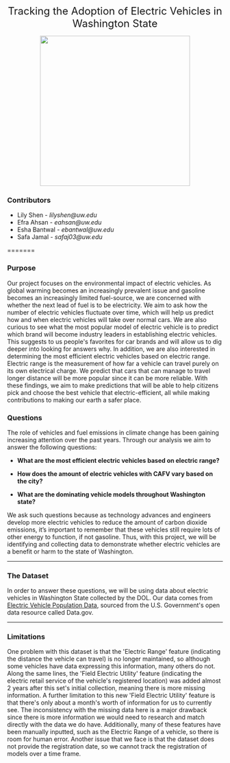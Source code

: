 <p align="center">
  <font size="+2">Tracking the Adoption of Electric Vehicles in Washington State</font>
</p>


<p align="center">
  <img src="https://www.lifeder.com/wp-content/uploads/2020/11/coche-electrico-ilustracion-min.jpg" height="350" />
</p>


### Contributors
* Lily Shen - _lilyshen@uw.edu_
* Efra Ahsan - _eahsan@uw.edu_
* Esha Bantwal - _ebantwal@uw.edu_
* Safa Jamal - _safaj03@uw.edu_

=======

### Purpose
Our project focuses on the environmental impact of electric vehicles. As global warming becomes an increasingly prevalent issue and gasoline becomes an increasingly limited fuel-source, we are concerned with whether the next lead of fuel is to be electricity. We aim to ask how the number of electric vehicles fluctuate over time, which will help us predict how and when electric vehicles will take over normal cars.  We are also curious to see what the most popular model of electric vehicle is to predict which brand will become industry leaders in establishing electric vehicles. This suggests to us people's favorites for car brands and will allow us to dig deeper into looking for answers why. In addition, we are also interested in determining the most efficient electric vehicles based on electric range. Electric range is the measurement of how far a vehicle can travel purely on its own electrical charge. We predict that cars that can manage to travel longer distance will be more popular since it can be more reliable. With these findings, we aim to make predictions that will be able to help citizens pick and choose the best vehicle that electric-efficient, all while making contributions to making our earth a safer place.

### Questions

The role of vehicles and fuel emissions in climate change has been gaining increasing attention over the past years. Through our analysis we aim to answer the following questions:

* **What are the most efficient electric vehicles based on electric range?**

* **How does the amount of electric vehicles with CAFV vary based on the city?**

* **What are the dominating vehicle models throughout Washington state?**

We ask such questions because as technology advances and engineers develop more electric vehicles to reduce the amount of carbon dioxide emissions, it’s important to remember that these vehicles still require lots of other energy to function, if not gasoline. Thus, with this project, we will be identifying and collecting data to demonstrate whether electric vehicles are a benefit or harm to the state of Washington.

* **

### The Dataset

In order to answer these questions, we will be using data about electric vehicles in Washington State collected by the DOL. Our data comes from [Electric Vehicle Population Data](https://data.wa.gov/Transportation/Electric-Vehicle-Population-Data/f6w7-q2d2), sourced from the U.S. Government's open data resource called Data.gov.

* **

### Limitations

One problem with this dataset is that the 'Electric Range' feature (indicating the distance the vehicle can travel) is no longer maintained, so although some vehicles have data expressing this information, many others do not. Along the same lines, the 'Field Electric Utility' feature (indicating the electric retail service of the vehicle's registered location) was added almost 2 years after this set's initial collection, meaning there is more missing information. A further limitation to this new 'Field Electric Utility' feature is that there's only about a month's worth of information for us to currently see. The inconsistency with the missing data here is a major drawback since there is more information we would need to research and match directly with the data we do have. Additionally, many of these features have been manually inputted, such as the Electric Range of a vehicle, so there is room for human error. Another issue that we face is that the dataset does not provide the registration date, so we cannot track the registration of models over a time frame.
